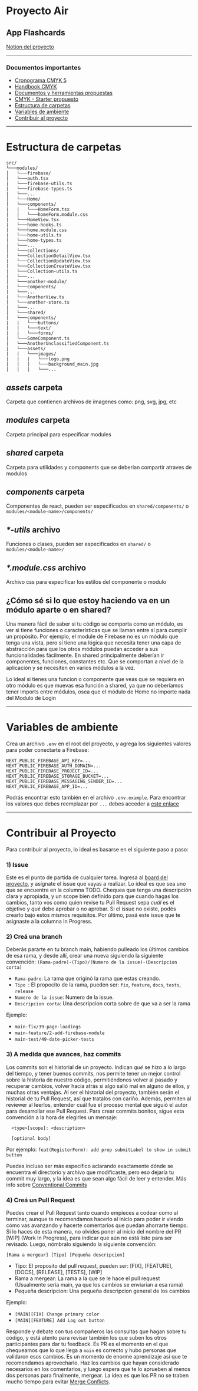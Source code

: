 # Proyecto Air

## App Flashcards

[Notion del proyecto](https://www.notion.so/hifrontendcafe/App-Flashcards-07ae6131573945cdae60bd0cab81bd64)

---

### Documentos importantes

- [Cronograma CMYK 5](https://www.notion.so/hifrontendcafe/Cronograma-CMYK-5-a07d7a873d884b5daa0299f948612e1c)
- [Handbook CMYK](https://servicedsgnclub.notion.site/servicedsgnclub/Handbook-CMYK-5-05e7d829e637488e92bda596d2ae365d)
- [Documentos y herramientas propuestas](https://hifrontendcafe.notion.site/Documentos-tiles-0f06b1283c2443e3a8edec08eaf2c8fc)
- [CMYK - Starter propuesto](https://github.com/rolivencia/cmyk-5-starter)
- [Estructura de carpetas](https://github.com/frontendcafe/air-flashcards/edit/main-feature/6-add-folder-structure-doc/README.md#estructura-de-carpetas)
- [Variables de ambiente](https://github.com/frontendcafe/air-flashcards/edit/main-feature/6-add-folder-structure-doc/README.md#Variables-de-ambiente)
- [Contribuir al proyecto](https://github.com/frontendcafe/air-flashcards/edit/main-feature/6-add-folder-structure-doc/README.md#Contribuir-al-proyecto)

---
# **Estructura de carpetas**
```
src/ 
└───modules/
│   └───firebase/
|	└───auth.tsx
|	└───firebase-utils.ts
|	└───firebase-types.ts
|	└───...
│   └───Home/
|	└───components/
|	|	└───HomeForm.tsx
|	|	└───homeForm.module.css
|	└───HomeView.tsx
|	└───home-hooks.ts
|	└───home.module.css
|	└───home-utils.ts
|	└───home-types.ts
|	└───...
│   └───collections/
|	└───CollectionDetailView.tsx
|	└───CollectionUpdateView.tsx
|	└───CollectionCreateView.tsx
|	└───Collection-utils.ts
|	└───...
│   └───another-module/
|	└───components/
|	└───...
|	└───AnotherView.ts
|	└───another-store.ts
|	└───...
│   └───shared/
|	└───components/
|	|	└───buttons/
|	|	└───text/
|	|	└───forms/
|	└───SomeComponent.ts
|	└───AnotherUnclassifiedComponent.ts
|	└───assets/
|	|	└───images/
|	|	|	└───logo.png
|	|	|	└───background_main.jpg
|	|	|	└───...
 ```

## *assets* carpeta
Carpeta que contienen archivos de imagenes como: png, svg, jpg, etc

## *modules* carpeta
Carpeta principal para especificar modules

## *shared* carpeta
Carpeta para utilidades y components que se deberian compartir atraves de modulos

## *components* carpeta
Componentes de react, pueden ser especificados en `shared/components/` o `modules/<module-name>/components/`

## *\*-utils* archivo
Funciones o clases, pueden ser especificados en `shared/` o `modules/<module-name>/`

## *\*.module.css* archivo
Archivo css para especificar los estilos del componente o modulo

## ¿Cómo sé si lo que estoy haciendo va en un módulo aparte o en shared?
Una manera fácil de saber si tu código se comporta como un módulo, es ver si tiene funciones o características que se llaman entre sí para cumplir un propósito. Por ejemplo, el module de Firebase no es un módulo que tenga una vista, pero sí tiene una lógica que necesita tener una capa de abstracción para que los otros módulos puedan acceder a sus funcionalidades fácilmente.
En shared principalmente deberían ir componentes, funciones, constantes etc. Que se comportan a nivel de la aplicación y se necesiten en varios módulos a la vez.

Lo ideal si tienes una funcion o componente que veas que se requiera en otro módulo es que muevas esa función a shared, ya que no deberíamos tener imports entre módulos, osea que el módulo de Home no importe nada del Modulo de Login  

---

# **Variables de ambiente**

Crea un archivo `.env` en el root del proyecto, y agrega los siguientes valores para poder conectarte a Firebase:

```
NEXT_PUBLIC_FIREBASE_API_KEY=...
NEXT_PUBLIC_FIREBASE_AUTH_DOMAIN=...
NEXT_PUBLIC_FIREBASE_PROJECT_ID=...
NEXT_PUBLIC_FIREBASE_STORAGE_BUCKET=...
NEXT_PUBLIC_FIREBASE_MESSAGING_SENDER_ID=...
NEXT_PUBLIC_FIREBASE_APP_ID=...
```

Podrás encontrar esto también en el archivo `.env.example`. Para encontrar los valores que debes reemplazar por `...` debes acceder a [este enlace](https://console.firebase.google.com/u/1/project/air-flashcards/settings/general/web:M2IzYmYxNWQtOWRmNy00NGVmLWFlYmItYTk4NTk4YTUyMmQ3)

---

# **Contribuir al Proyecto**

Para contribuir al proyecto, lo ideal es basarse en el siguiente paso a paso:

### **1) Issue**

Este es el punto de partida de cualquier tarea. Ingresa al [board del proyecto](https://github.com/orgs/frontendcafe/projects/2), y asígnate el issue que vayas a realizar. Lo ideal es que sea uno que se encuentre en la columna TODO. Chequea que tenga una descripción clara y apropiada, y un scope bien definido para que cuando hagas los cambios, tanto vos como quien revise tu Pull Request sepa _cuál_ es el objetivo y _qué_ debe aprobar o no aprobar. Si el issue no existe, podés crearlo bajo estos mismos requisitos. Por último, pasá este issue que te asignaste a la columna In Progress.

### **2) Creá una branch**

Deberás pararte en tu branch main, habiendo pulleado los últimos cambios de esa rama, y desde allí, crear una nueva siguiendo la siguiente convención:
`(Rama-padre)-(Tipo)/(Numero de la issue)-(Descripcion corta)`

- `Rama-padre`: La rama que originó la rama que estas creando.  
- `Tipo `: El propocito de la rama, pueden ser: `fix`, `feature`, `docs`, `tests`, `release`
- `Numero de la issue`: Numero de la issue.    
- `Descripcion corta`: Una descripcion corta sobre de que va a ser la rama

Ejemplo:
- `main-fix/39-page-loadings`
- `main-feature/2-add-firebase-module`
- `main-test/49-date-picker-tests`    

### **3) A medida que avances, haz commits**

Los commits son el historial de un proyecto. Indican _qué_ se hizo a lo largo del tiempo, y tener buenos commits, nos permite tener un mejor control sobre la historia de nuestro código, permitiéndonos volver al pasado y recuperar cambios, volver hacia atrás si algo salió mal en alguno de ellos, y muchas otras ventajas. Al ser el historial del proyecto, también serán el historial de tu Pull Request, así que tratalos con cariño. Además, permiten al reviewer al leerlos, entender cuál fue el proceso mental que siguió el autor para desarrollar ese Pull Request.
Para crear commits bonitos, sigue esta convención a la hora de elegirles un mensaje:

```
  <type>[scope]: <description>

  [optional body]
```

Por ejemplo: `feat(RegisterForm): add prop submitLabel to show in submit button`

Puedes incluso ser más específico aclarando exactamente dónde se encuentra el directorio y archivo que modificaste, pero eso dejaría tu commit muy largo, y la idea es que sean algo fácil de leer y entender.
Más info sobre [Conventional Commits](https://www.conventionalcommits.org/en/v1.0.0-beta.4/)

### **4) Creá un Pull Request**

Puedes crear el Pull Request tanto cuando empieces a codear como al terminar, aunque te recomendamos hacerlo al inicio para poder ir viendo cómo vas avanzando y hacerte comentarios que puedan ahorrarte tiempo. Si lo haces de esta manera, no olvides poner al inicio del nombre del PR [WIP] (Work In Progress), para indicar que aún no está listo para ser revisado. Luego, nómbralo siguiendo la siguiente convención:

`[Rama a mergear] [Tipo] [Pequeña descripcion]`

- Tipo: El proposito del pull request, pueden ser: [FIX], [FEATURE], [DOCS], [RELEASE], [TESTS], [WIP]
- Rama a mergear: La rama a la que se le hace el pull request (Usualmente seria main, ya que los cambios se enviarian a esa rama)
- Pequeña descripcion: Una pequeña descripcion general de los cambios

Ejemplo:
- `[MAIN][FIX] Change primary color`
- `[MAIN][FEATURE] Add Log out button`

Responde y debate con tus compañeros las consultas que hagan sobre tu código, y está atento para revisar también los que suben los otros participantes para dar tu feedback. Es PR es el momento en el que chequeamos que lo que llega a `main` es correcto y hubo personas que validaron esos cambios. Es un momento de enorme aprendizaje así que te recomendamos aprovecharlo.
Haz los cambios que hayan considerado necesarios en los comentarios, y luego espera que te lo aprueben al menos dos personas para finalmente, mergear. La idea es que los PR no se traben mucho tiempo para evitar [Merge Conflicts](https://css-tricks.com/merge-conflicts-what-they-are-and-how-to-deal-with-them/).
